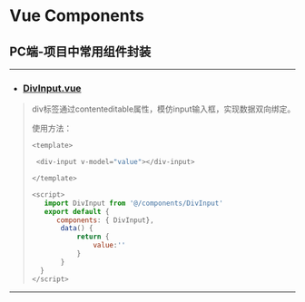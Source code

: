  # Vue Components



## PC端-项目中常用组件封装

---

* ### [DivInput.vue](https://github.com/CloudEmperor/blog/blob/master/components/vue/pc/DivInput.vue)
> div标签通过contenteditable属性，模仿input输入框，实现数据双向绑定。
>
> 使用方法：
> ```javascript
> <template>
>
>  <div-input v-model="value"></div-input>
>
> </template>
>
><script>
>    import DivInput from '@/components/DivInput'
>    export default {
>       components: { DivInput},
>        data() {
>            return {
>                value:''
>            }
>        }
>   }
></script>
>```


---